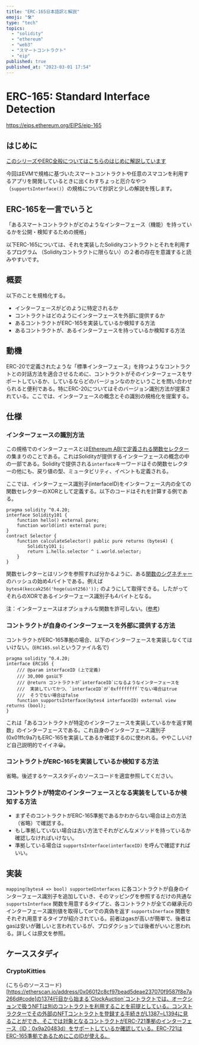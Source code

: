 ```yaml
---
title: "ERC-165日本語訳と解説"
emoji: "🛠️"
type: "tech"
topics:
  - "solidity"
  - "ethereum"
  - "web3"
  - "スマートコントラクト"
  - "eip"
published: true
published_at: "2023-03-01 17:54"
---
```


# ERC-165: Standard Interface Detection
https://eips.ethereum.org/EIPS/eip-165

## はじめに
[このシリーズやERC全般についてはこちらのはじめに解説しています](https://zenn.dev/ishiharu/articles/ab576d5853aa04)

今回はEVMで規格に基づいたスマートコントラクトや任意のスマコンを利用するアプリを開発しているときに出くわすちょっと厄介なやつ（`supportsInterface()`）の規格について抄訳と少しの解説を残します。

## ERC-165を一言でいうと
「あるスマートコントラクトがどのようなインターフェース（機能）を持っているかを公開・検知するための規格」

以下ERC-165については、それを実装したSolidityコントラクトとそれを利用するプログラム
（Solidityコントラクトに限らない）の２者の存在を意識すると読みやすいです。

## 概要
以下のことを規格化する。
- インターフェースがどのように特定されるか
- コントラクトはどのようにインターフェースを外部に提供するか
- あるコントラクトがERC-165を実装しているか検知する方法
- あるコントラクトが、あるインターフェースを持っているか検知する方法

## 動機
ERC-20で定義されたような「標準インターフェース」を持つようなコントラクトとの対話方法を適合させるために、コントラクトがそのインターフェースをサポートしているか、しているならどのバージョンなのかということを問い合わせられると便利である。特にERC-20についてはそのバージョン識別方法が提案されている。ここでは、インターフェースの概念とその識別の規格化を提案する。

## 仕様
### インターフェースの識別方法
この規格でのインターフェースとは[Ethereum ABIで定義される関数セレクター](https://docs.soliditylang.org/en/develop/abi-spec.html#function-selector)の集まりのことである。これはSolidityが提供するインターフェースの概念の中の一部である。Solidityで提供される`interface`キーワードはその関数セレクターの他にも、戻り値の型、ミュータビリティ、イベントも定義される。
 
ここでは、インターフェース識別子(interfaceID)をインターフェース内の全ての関数セレクターのXORとして定義する。以下のコードはそれを計算する例である。

```solidity
pragma solidity ^0.4.20;
interface Solidity101 {
	function hello() external pure;
	function world(int) external pure;
}
contract Selector {
	function calculateSelector() public pure returns (bytes4) {
		Solidity101 i;
		return i.hello.selector ^ i.world.selector;
	}
}
```

関数セレクターとはリンクを参照すれば分かるように、ある[関数のシグネチャー](https://developer.mozilla.org/en-US/docs/Glossary/Signature/Function)のハッシュの始め4バイトである。例えば `bytes4(keccak256('hoge(uint256)'));` のようにして取得できる。したがってそれらのXORであるインターフェース識別子も4バイトとなる。

注：インターフェースはオプショナルな関数を許可しない。([参考](https://github.com/ethereum/solidity/issues/232))

### コントラクトが自身のインターフェースを外部に提供する方法
コントラクトがERC-165準拠の場合、以下のインターフェースを実装しなくてはいけない。(`ERC165.sol`というファイル名で)

```solidity
pragma solidity ^0.4.20;
interface ERC165 {
	/// @param interfaceID (上で定義)
	/// 30,000 gas以下
	/// @return コントラクトが`interfaceID`になるようなインターフェースを
	///  実装していてかつ、`interfaceID`が`0xffffffff`でない場合はtrue
	///  そうでない場合はfalse
	function supportsInterface(bytes4 interfaceID) external view returns (bool);
}
```

これは「あるコントラクトが特定のインターフェースを実装しているかを返す関数」のインターフェースである。これ自身のインターフェース識別子(0x01ffc9a7)もERC-165を実装してあるか確認するのに使われる。ややこしいけど自己説明的でイイネ😀。

### コントラクトがERC-165を実装しているか検知する方法
省略。後述するケーススタディのソースコードを適宜参照してください。

### コントラクトが特定のインターフェースとなる実装をしているか検知する方法
- まずそのコントラクトがERC-165準拠であるかわからない場合は上の方法（省略）で確認する。
- もし準拠していない場合は古い方法でそれがどんなメソッドを持っているか確認しなければいけない。
- 準拠している場合は `supportsInterface(interfaceID)` を呼んで確認すればいい。

## 実装
`mapping(bytes4 => bool) supportedInterfaces` に各コントラクトが自身のインターフェース識別子を追加していき、そのマッピングを参照するだけの共通な `supportsInterface` 関数を用意するタイプと、各コントラクトが全ての継承元のインターフェース識別値を取得してorでの真偽を返す `supportsInerface` 関数をそれぞれ用意するタイプが紹介されている。前者はgasが高いが簡単で、後者はgasは安いが難しいと言われているが、プロダクションでは後者がいいと思われる。詳しくは原文を参照。

## ケーススタディ
### CryptoKitties
(こちらのソースコード)[https://etherscan.io/address/0x06012c8cf97bead5deae237070f9587f8e7a266d#code]の1374行目から始まる`ClockAuction`コントラクトでは、オークションで扱うNFTは別のコントラクトを利用することを前提としている。コンストラクターでその外部のNFTコントラクトを登録する手続きがL1387~L1394に見ることができ、そこでは対象となるコントラクトがERC-721準拠のインターフェース（ID：0x9a20483d）をサポートしているか確認している。ERC-721はERC-165準拠であるためにこのIDが使える。